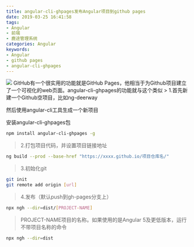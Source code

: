 ```yaml
---
title: angular-cli-ghpages发布Angular项目到github pages
date: 2019-03-25 16:41:58
tags: 
- Angular
- 前端
- 鹿途管理系统
categories: Angular
keywords:
- Angular
- github pages
- angular-cli-ghpages
---
```

<img src="https://wx4.sinaimg.cn/mw690/8954143dgy1g1f66tkqk6j21900u0nps.jpg" class="full-image" />
GitHub有一个很实用的功能就是GitHub Pages，他相当于为Github项目建立了一个可视化的web页面。angular-cli-ghpages的功能就与这个类似
<!-- more -->
> 1.首先新建一个Github空项目，比如ng-deerway

然后使用angular-cli工具生成一个新项目

安装angular-cli-ghpages包 

``` bash
npm install angular-cli-ghpages -g
```

> 2.打包项目代码，并设置项目链接地址 

``` bash
ng build --prod --base-href "https://xxxx.github.io/项目仓库名/"

```
> 3.初始化git

``` bash
git init
git remote add origin [url]
```

> 4.发布（默认push到gh-pages分支上）

``` bash
npx ngh --dir=dist/[PROJECT-NAME]

```
>PROJECT-NAME项目的名称。如果使用的是Angular 5及更低版本，运行不带项目名称的命令

``` bash 
npx ngh --dir=dist
```